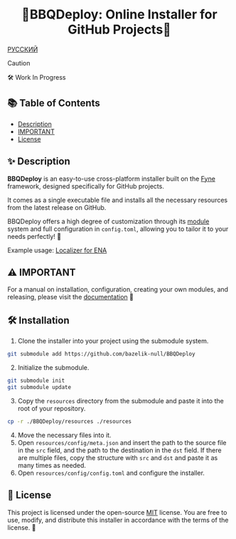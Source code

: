 <div align="center">
<h1>🚀BBQDeploy: Online Installer for GitHub Projects🚀</h1>
</div>

[РУССКИЙ](https://github.com/bazelik-null/BBQDeploy/blob/main/README_RU.md)

>[!CAUTION]
>
>🛠️ Work In Progress

## 📚 Table of Contents
- [Description](#description)
- [IMPORTANT](#important)
- [License](#license)

## ✨ Description
**BBQDeploy** is an easy-to-use cross-platform installer built on the [Fyne](https://fyne.io/) framework, designed specifically for GitHub projects.

It comes as a single executable file and installs all the necessary resources from the latest release on GitHub.

BBQDeploy offers a high degree of customization through its [module](#modules) system and full configuration in `config.toml`, allowing you to tailor it to your needs perfectly! 🎨

Example usage: [Localizer for ENA](https://github.com/bazelik-null/ENAbbq_rus)

## ⚠️ IMPORTANT
For a manual on installation, configuration, creating your own modules, and releasing, please visit the [documentation](https://github.com/bazelik-null/BBQDeploy/wiki) 📖

## 🛠️ Installation
1. Clone the installer into your project using the submodule system.
```bash
git submodule add https://github.com/bazelik-null/BBQDeploy
```
2. Initialize the submodule.
```bash
git submodule init
git submodule update
```
3. Copy the `resources` directory from the submodule and paste it into the root of your repository.
```bash
cp -r ./BBQDeploy/resources ./resources
```
4. Move the necessary files into it.
5. Open `resources/config/meta.json` and insert the path to the source file in the `src` field, and the path to the destination in the `dst` field. If there are multiple files, copy the structure with `src` and `dst` and paste it as many times as needed.
6. Open `resources/config/config.toml` and configure the installer.

## 📝 License
This project is licensed under the open-source [MIT](https://mit-license.org/) license. You are free to use, modify, and distribute this installer in accordance with the terms of the license. 🌟
